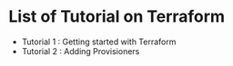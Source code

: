 # List of Tutorial on Terraform

* Tutorial 1 : Getting started with Terraform
* Tutorial 2 : Adding Provisioners